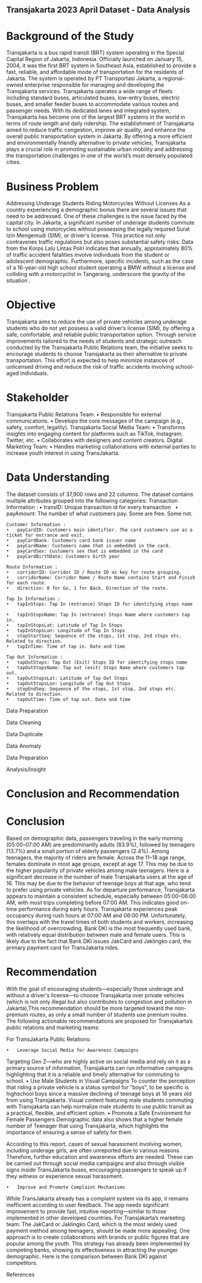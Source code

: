 ## Transjakarta 2023 April Dataset - Data Analysis

# Background of the Study
Transjakarta is a bus rapid transit (BRT) system operating in the Special Capital Region of Jakarta, Indonesia. Officially launched on January 15, 2004, it was the first BRT system in Southeast Asia, established to provide a fast, reliable, and affordable mode of transportation for the residents of Jakarta. The system is operated by PT Transportasi Jakarta, a regional-owned enterprise responsible for managing and developing the Transjakarta services.
Transjakarta operates a wide range of fleets including standard buses, articulated buses, low-entry buses, electric buses, and smaller feeder buses to accommodate various routes and passenger needs. With its dedicated lanes and integrated system, Transjakarta has become one of the largest BRT systems in the world in terms of route length and daily ridership.
The establishment of Transjakarta aimed to reduce traffic congestion, improve air quality, and enhance the overall public transportation system in Jakarta. By offering a more efficient and environmentally friendly alternative to private vehicles, Transjakarta plays a crucial role in promoting sustainable urban mobility and addressing the transportation challenges in one of the world’s most densely populated cities.

# Business Problem
Addressing Underage Students Riding Motorcycles Without Licenses
As a country experiencing a demographic bonus there are several issues that need to be addressed. One of these challenges is the issue faced by the capital city. In Jakarta, a significant number of underage students commute to school using motorcycles without possessing the legally required Surat Izin Mengemudi (SIM), or driver's license. This practice not only contravenes traffic regulations but also poses substantial safety risks. Data from the Korps Lalu Lintas Polri indicates that annually, approximately 80% of traffic accident fatalities involve individuals from the student or adolescent demographic. Furthermore, specific incidents, such as the case of a 16-year-old high school student operating a BMW without a license and colliding with a motorcyclist in Tangerang, underscore the gravity of the situation .​

# Objective
Transjakarta aims to reduce the use of private vehicles among underage students who do not yet possess a valid driver’s license (SIM), by offering a safe, comfortable, and reliable public transportation option. Through service improvements tailored to the needs of students and strategic outreach conducted by the Transjakarta Public Relations team, the initiative seeks to encourage students to choose Transjakarta as their alternative to private transportation. This effort is expected to help minimize instances of unlicensed driving and reduce the risk of traffic accidents involving school-aged individuals.

# Stakeholder
Transjakarta Public Relations Team:
	•	Responsible for external communications.
	•	Develops the core messages of the campaign (e.g., safety, comfort, legality).
Transjakarta Social Media Team:
	•	Transforms insights into engaging content for platforms such as TikTok, Instagram, Twitter, etc.
	•	Collaborates with designers and content creators.
Digital Marketing Team:
	•	Handles marketing collaborations with external parties to increase youth interest in using TransJakarta.

# Data Understanding
The dataset consists of 37,900 rows and 22 columns. The dataset contains multiple attributes grouped into the following categories:
	Transaction Information :
	•	transID: Unique transaction id for every transaction  
	•	payAmount: The number of what customers pay. Some are free. Some not.

	Customer Information :
	•	payCardID: Customers main identifier. The card customers use as a ticket for entrance and exit.  
	•	payCardBank: Customers card bank issuer name  
	•	payCardName: Customers name that is embedded in the card.  
	•	payCardSex: Customers sex that is embedded in the card  
	•	payCardBirthDate: Customers birth year

	Route Information :
	•	corridorID: Corridor ID / Route ID as key for route grouping.  
	•	corridorName: Corridor Name / Route Name contains Start and Finish for each route.  
	•	direction: 0 for Go, 1 for Back. Direction of the route.

	Tap In Information :
	•	tapInStops: Tap In (entrance) Stops ID for identifying stops name  
	•	tapInStopsName: Tap In (entrance) Stops Name where customers tap in.  
	•	tapInStopsLat: Latitude of Tap In Stops  
	•	tapInStopsLon: Longitude of Tap In Stops  
	•	stopStartSeq: Sequence of the stops, 1st stop, 2nd stops etc. Related to direction.  
	•	tapInTime: Time of tap in. Date and time

	Tap Out Information :
	•	tapOutStops: Tap Out (Exit) Stops ID for identifying stops name  
	•	tapOutStopsName: Tap out (exit) Stops Name where customers tap out.  
	•	tapOutStopsLat: Latitude of Tap Out Stops  
	•	tapOutStopsLon: Longitude of Tap Out Stops  
	•	stopEndSeq: Sequence of the stops, 1st stop, 2nd stops etc. Related to direction.  
	•	tapOutTime: Time of tap out. Date and time

Data Preparation

Data Cleaning

Data Duplicate

Data Anomaly

Data Preparation

Analysis/Insight

# Conclusion and Recommendation

# Conclusion

Based on demographic data, passengers traveling in the early morning (05:00–07:00 AM) are predominantly adults (83.9%), followed by teenagers (13.7%) and a small portion of elderly passengers (2.4%).
Among teenagers, the majority of riders are female. Across the 11–18 age range, females dominate in most age groups, except at age 17. This may be due to the higher popularity of private vehicles among male teenagers.
Here is a significant decrease in the number of male Transjakarta users at the age of 16. This may be due to the behavior of teenage boys at that age, who tend to prefer using private vehicles.
As for departure performance, Transjakarta appears to maintain a consistent schedule, especially between 05:00–06:00 AM, with most trips completing before 07:00 AM. This indicates good on-time performance during early hours.
Transjakarta experiences peak occupancy during rush hours at 07:00 AM and 06:00 PM. Unfortunately, this overlaps with the travel times of both students and workers, increasing the likelihood of overcrowding.
Bank DKI is the most frequently used bank, with relatively equal distribution between male and female users. This is likely due to the fact that Bank DKI issues JakCard and Jaklingko card, the primary payment card for TransJakarta rides.

# Recommendation

With the goal of encouraging students—especially those underage and without a driver's license—to choose Transjakarta over private vehicles (which is not only illegal but also contributes to congestion and pollution in Jakarta),This recommendation should be more targeted toward the non-premium routes, as only a small number of students use premium routes.
The following actionable recommendations are proposed for Transjakarta’s public relations and marketing teams:

For TransJakarta Public Relations:

	•	Leverage Social Media for Awareness Campaigns
Targeting Gen Z—who are highly active on social media and rely on it as a primary source of information, Transjakarta can run informative campaigns highlighting that it is a reliable and timely alternative for commuting to school.
	•	Use Male Students in Visual Campaigns
To counter the perception that riding a private vehicle is a status symbol for "boys", to be specific is highschool boys since a massive declining of teenage boys at 16 years old from using Transjakarta. Visual content featuring male students commuting with Transjakarta can help normalize male students to use public transit as a practical, flexible, and efficient option.
	•	Promote a Safe Environment for Female Passengers
Demographic data also shows that a higher female number of Teenager that using Transjakarta, which highlights the importance of ensuring a sense of safety for them.

According to this report, cases of sexual harassment involving women, including underage girls, are often unreported due to various reasons. Therefore, further education and awareness efforts are needed. These can be carried out through social media campaigns and also through visible signs inside TransJakarta buses, encouraging passengers to speak up if they witness or experience sexual harassment.

	•	Improve and Promote Complaint Mechanisms
While TransJakarta already has a complaint system via its app, it remains inefficient according to user feedback. The app needs significant improvement to provide fast, intuitive reporting—similar to those implemented in other developed countries.
For Transjakarta’s marketing team:
The JakCard or Jaklingko Card, which is the most widely used payment method among teenagers, should be made more appealing. One approach is to create collaborations with brands or public figures that are popular among the youth. This strategy has already been implemented by competing banks, showing its effectiveness in attracting the younger demographic.
Here is the comparison between Bank DKI against competitors.

References

